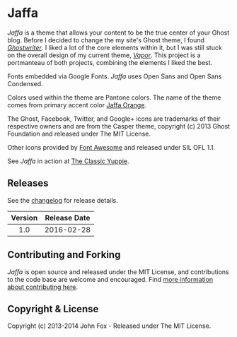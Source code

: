 # Jaffa

*Jaffa* is a theme that allows your content to be the true center of your Ghost blog. Before I decided to change the my site's Ghost theme, I found [*Ghostwriter*](https://github.com/roryg/ghostwriter). I liked a lot of the core elements within it, but I was still stuck on the overall design of my current theme, [*Vapor*](https://github.com/sethlilly/Vapor). This project is a portmanteau of both projects, combining the elements I liked the best.

Fonts embedded via Google Fonts. *Jaffa* uses Open Sans and Open Sans Condensed.

Colors used within the theme are Pantone colors. The name of the theme comes from primary accent color [Jaffa Orange](http://www.pantone.com/color-finder/16-1454-TCX).

The Ghost, Facebook, Twitter, and Google+ icons are trademarks of their respective owners and are from the Casper theme, copyright (c) 2013 Ghost Foundation and released under The MIT License.

Other icons provided by [Font Awesome](https://github.com/FortAwesome/Font-Awesome) and released under SIL OFL 1.1.

See *Jaffa* in action at [The Classic Yuppie](https://classicyuppie.com/).

## Releases

See the [changelog](CHANGELOG.md) for release details.

| Version | Release Date |
| :-----: | :----------: |
| 1.0 | 2016-02-28 |

## Contributing and Forking

*Jaffa* is open source and released under the MIT License, and contributions to the code base are welcome and encouraged. Find [more information about contributing here](CONTRIBUTING.md).

## Copyright & License

Copyright (c) 2013-2014 John Fox - Released under The MIT License.
